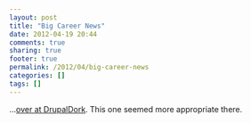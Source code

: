 ```yaml
---
layout: post
title: "Big Career News"
date: 2012-04-19 20:44
comments: true
sharing: true
footer: true
permalink: /2012/04/big-career-news
categories: []
tags: []
---
```

…<a href="http://drupaldork.com/2012/04/big-career-news">over at DrupalDork</a>. This one seemed more appropriate there.